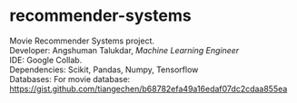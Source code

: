 # recommender-systems
Movie Recommender Systems project. <br>
Developer: Angshuman Talukdar, *Machine Learning Engineer* <br>
IDE: Google Collab. <br>
Dependencies: Scikit, Pandas, Numpy, Tensorflow <br>
Databases: For movie database: https://gist.github.com/tiangechen/b68782efa49a16edaf07dc2cdaa855ea
